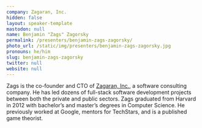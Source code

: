 ```yaml
---
company: Zagaran, Inc.
hidden: false
layout: speaker-template
mastodon: null
name: Benjamin "Zags" Zagorsky
permalink: /presenters/benjamin-zags-zagorsky/
photo_url: /static/img/presenters/benjamin-zags-zagorsky.jpg
pronouns: he/him
slug: benjamin-zags-zagorsky
twitter: null
website: null
---
```


Zags is the co-founder and CTO of [Zagaran, Inc.](https://zagaran.com), a software consulting company. He has led dozens of full-stack software development projects between both the private and public sectors. Zags graduated from Harvard in 2012 with bachelor’s and master’s degrees in Computer Science. He previously worked at Google, mentors for TechStars, and is a published game theorist.
